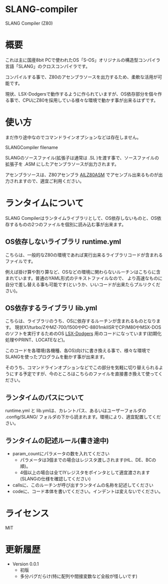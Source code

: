 # SLANG-compiler
SLANG Compiler (Z80)

# 概要

これは主に国産8bit PCで使われたOS「S-OS」オリジナルの構造型コンパイラ言語「SLANG」のクロスコンパイラです。

コンパイルする事で、Z80のアセンブラソースを出力するため、柔軟な活用が可能です。

現状、LSX-Dodgersで動作するように作られていますが、OS依存部分を個々作る事で、CPUにZ80を採用している様々な環境で動かす事が出来るはずです。

# 使い方

まだ作り途中なのでコマンドラインオプションなどは存在しません。

 SLANGCompiler filename

SLANGのソースファイル(拡張子は通常は .SL )を渡す事で、ソースファイルの拡張子を .ASM にしたアセンブラソースが出力されます。

アセンブラソースは、Z80アセンブラ [AILZ80ASM](https://github.com/AILight/AILZ80ASM) でアセンブル出来るものが出力されますので、適宜ご利用ください。

# ランタイムについて

SLANG Compilerはランタイムライブラリとして、OS依存しないものと、OS依存するものの2つのファイルを個別に読み込む事が出来ます。

## OS依存しないライブラリ runtime.yml
こちらは、一般的なZ80の環境であれば実行出来るライブラリコードが含まれるファイルです。

例えば掛け算や割り算など、OSなどの環境に関わらないルーチンはこちらに含まれています。普通のYAML形式のテキストファイルなので、
より高速なものに自分で差し替える事も可能です(というか、いいコードが出来たらプルリクください)。

## OS依存するライブラリ lib.yml
こちらは、ライブラリのうち、OSに依存するルーチンが含まれるものとなります。
現状X1/turbo/ZやMZ-700/1500やPC-8801mkIISRでCP/M80やMSX-DOSのソフトを実行するためのOS [LSX-Dodgers](https://github.com/tablacus/LSX-Dodgers) 用のコードになっています(初期化処理やPRINT、LOCATEなど)。

このコードを各環境(各機種、各OS)向けに書き換える事で、様々な環境でSLANGを使ったプログラムを動かす事が出来ます。

そのうち、コマンドラインオプションなどでこの部分を気軽に切り替えられるようにする予定ですが、今のところはこちらのファイルを直接書き換えて使ってください。

## ランタイムのパスについて
runtime.yml と lib.ymlは、カレントパス、あるいはユーザーフォルダの .config/SLANG/ フォルダの下から読まれます。環境により、適宜配置してください。

## ランタイムの記述ルール(書き途中)

- param_countにパラメータの数を入れてください
  - パラメータは3個までの場合はレジスタ渡しされます(HL、DE、BCの順)。
  - 4個以上の場合は全てIYレジスタをポインタとして適宜渡されます(SLANGの仕様を確認してください)
- callsに、このルーチンが呼び出すランタイムの名称を記述してください
- codeに、コード本体を書いてください。インデントは変えないでください。

# ライセンス
MIT

# 更新履歴
- Version 0.0.1
  - 初版
  - 多分バグだらけ(特に配列や間接変数など全般が怪しいです)
